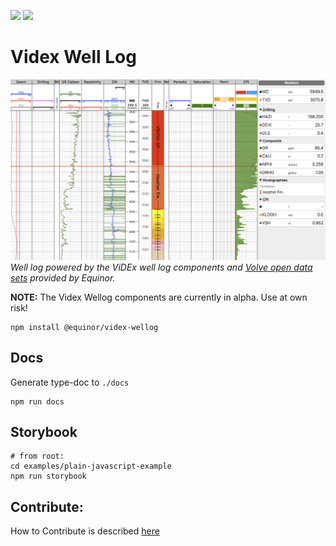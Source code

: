![](https://github.com/equinor/videx-wellog/workflows/Node%20CI/badge.svg)
![](https://img.shields.io/npm/v/@equinor/videx-wellog)
# Videx Well Log
![volve-well-log](./resources/volve.png)
_Well log powered by the ViDEx well log components and [Volve open data sets](https://data.equinor.com/) provided by Equinor._

**NOTE:** The Videx Wellog components are currently in alpha. Use at own risk!
```
npm install @equinor/videx-wellog
```

## Docs
Generate type-doc to `./docs`
```
npm run docs 
```

## Storybook

```
# from root:
cd examples/plain-javascript-example
npm run storybook
```

## Contribute:
How to Contribute is described [here](./contributing.md)
